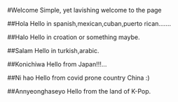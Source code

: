 #Welcome 
Simple, yet lavishing welcome to the page

##Hola
Hello in spanish,mexican,cuban,puerto rican.......

##Halo
Hello in croation or something maybe.

##Salam
Hello in turkish,arabic.

##Konichiwa
Hello from Japan!!!...

##Ni hao
Hello from covid prone country China :)

##Annyeonghaseyo
Hello from the land of K-Pop.